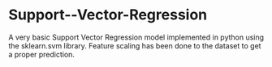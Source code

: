 # Support--Vector-Regression

A very basic Support Vector Regression model implemented in python using the sklearn.svm library.
Feature scaling has been done to the dataset to get a proper prediction.
